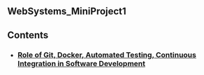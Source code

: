 ## WebSystems_MiniProject1

## Contents
- ### [Role of Git, Docker, Automated Testing, Continuous Integration in Software Development](/SD_Practice.md)